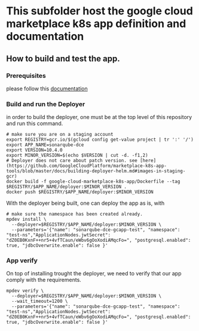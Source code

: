 # This subfolder host the google cloud marketplace k8s app definition and documentation

## How to build and test the app.

### Prerequisites

please follow this [documentation](https://github.com/GoogleCloudPlatform/marketplace-k8s-app-tools/blob/master/docs/tool-prerequisites.md)

### Build and run the Deployer

in order to build the deployer, one must be at the top level of this repository and run this command.

```shell
# make sure you are on a staging account
export REGISTRY=gcr.io/$(gcloud config get-value project | tr ':' '/')
export APP_NAME=sonarqube-dce
export VERSION=10.4.0
export MINOR_VERSION=$(echo $VERSION | cut -d. -f1,2)
# Deployer does not care about patch version. see [here](https://github.com/GoogleCloudPlatform/marketplace-k8s-app-tools/blob/master/docs/building-deployer-helm.md#images-in-staging-gcr)
docker build -f google-cloud-marketplace-k8s-app/Dockerfile --tag $REGISTRY/$APP_NAME/deployer:$MINOR_VERSION .
docker push $REGISTRY/$APP_NAME/deployer:$MINOR_VERSION
```

With the deployer being built, one can deploy the app as is, with 

```shell
# make sure the namespace has been created already.
mpdev install \
  --deployer=$REGISTRY/$APP_NAME/deployer:$MINOR_VERSION \
  --parameters='{"name": "sonarqube-dce-gcapp-test", "namespace": "test-ns","ApplicationNodes.jwtSecret": "dZ0EB0KxnF++nr5+4vfTCaun/eWbv6gOoXodiAMqcFo=", "postgresql.enabled": true, "jdbcOverwrite.enable": false }'
```

### App verify

On top of installing trought the deployer, we need to verify that our app comply with the requirements.

```shell
mpdev verify \
  --deployer=$REGISTRY/$APP_NAME/deployer:$MINOR_VERSION \
  --wait_timeout=1200 \
  --parameters='{"name": "sonarqube-dce-gcapp-test", "namespace": "test-ns","ApplicationNodes.jwtSecret": "dZ0EB0KxnF++nr5+4vfTCaun/eWbv6gOoXodiAMqcFo=", "postgresql.enabled": true, "jdbcOverwrite.enable": false }'
```
